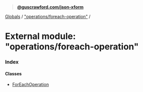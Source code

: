 > **[@guscrawford.com/json-xform](../README.md)**

[Globals](../globals.md) / ["operations/foreach-operation"](_operations_foreach_operation_.md) /

# External module: "operations/foreach-operation"

### Index

#### Classes

* [ForEachOperation](../classes/_operations_foreach_operation_.foreachoperation.md)